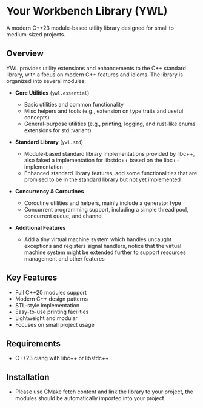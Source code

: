 # Your Workbench Library (YWL)

A modern C++23 module-based utility library designed for small to medium-sized projects.

## Overview

YWL provides utility extensions and enhancements to the C++ standard library, with a focus on modern C++ features and idioms. The library is organized into several modules:

- **Core Utilities** (`ywl.essential`)
    - Basic utilities and common functionality
    - Misc helpers and tools (e.g., extension on type traits and useful concepts)
    - General-purpose utilities (e.g., printing, logging, and rust-like enums extensions for std::variant)

- **Standard Library** (`ywl.std`)
    - Module-based standard library implementations provided by libc++, also faked a implementation for libstdc++ based on the libc++ implementation
    - Enhanced standard library features, add some functionalities that are promised to be in the standard library but not yet implemented

- **Concurrency & Coroutines**
    - Coroutine utilities and helpers, mainly include a generator type
    - Concurrent programming support, including a simple thread pool, concurrent queue, and channel

- **Additional Features**
    - Add a tiny virtual machine system which handles uncaught exceptions and registers signal handlers, notice that the virtual machine system might be extended further to support resources management and other features

## Key Features

- Full C++20 modules support
- Modern C++ design patterns
- STL-style implementation
- Easy-to-use printing facilities
- Lightweight and modular
- Focuses on small project usage

## Requirements

- C++23 clang with libc++ or libstdc++

## Installation

- Please use CMake fetch content and link the library to your project, the modules should be automatically imported into your project